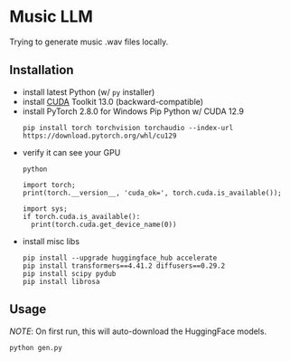 # Music LLM

Trying to generate music .wav files locally.

## Installation

- install latest Python (w/ `py` installer)
- install [CUDA](https://developer.nvidia.com/cuda-downloads?target_os=Windows&target_arch=x86_64&target_version=11&target_type=exe_local) Toolkit 13.0 (backward-compatible)
- install PyTorch 2.8.0 for Windows Pip Python w/ CUDA 12.9
  ```
  pip install torch torchvision torchaudio --index-url https://download.pytorch.org/whl/cu129
  ```
- verify it can see your GPU
  ```
  python

  import torch;
  print(torch.__version__, 'cuda_ok=', torch.cuda.is_available());

  import sys;
  if torch.cuda.is_available():
    print(torch.cuda.get_device_name(0))
  ```
- install misc libs
  ```
  pip install --upgrade huggingface_hub accelerate
  pip install transformers==4.41.2 diffusers==0.29.2
  pip install scipy pydub
  pip install librosa
  ```

## Usage

*NOTE*: On first run, this will auto-download the HuggingFace models.

```
python gen.py
```